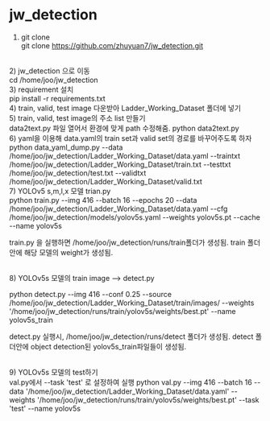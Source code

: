 # jw_detection

1) git clone<br>
    git clone https://github.com/zhuyuan7/jw_detection.git

<br>
2) jw_detection 으로 이동<br>
    cd /home/joo/jw_detection

<br>
3) requirement 설치<br> 
   pip install -r requirements.txt

<br>
4) train, valid, test image 다운받아 Ladder_Working_Dataset 폴더에 넣기

<br>
5) train, valid, test image의 주소 list 만들기<br>
   data2text.py  파일 열어서 환경에 맞게 path 수정해줌.
    python data2text.py  

<br>
6) yaml을 이용해 data.yaml의 train set과 valid set의 경로를 바꾸어주도록 하자<br>
    python data_yaml_dump.py --data /home/joo/jw_detection/Ladder_Working_Dataset/data.yaml  --traintxt /home/joo/jw_detection/Ladder_Working_Dataset/train.txt  --testtxt /home/joo/jw_detection/test.txt  --validtxt /home/joo/jw_detection/Ladder_Working_Dataset/valid.txt	

<br>
7) YOLOv5 s,m,l,x 모델 trian.py<br>
     python train.py --img 416 --batch 16 --epochs 20 --data /home/joo/jw_detection/Ladder_Working_Dataset/data.yaml    --cfg  /home/joo/jw_detection/models/yolov5s.yaml  --weights yolov5s.pt  --cache  --name yolov5s

   train.py 을 실행하면 /home/joo/jw_detection/runs/train폴더가 생성됨. 
   train 폴더 안에  해당 모델의 weight가 생성됨.

<br>
8) YOLOv5s 모델의 train image --> detect.py<br>
 
   python detect.py  --img 416 --conf 0.25  --source /home/joo/jw_detection/Ladder_Working_Dataset/train/images/  --weights '/home/joo/jw_detection/runs/train/yolov5s/weights/best.pt'  --name yolov5s_train

   detect.py 실행시, /home/joo/jw_detection/runs/detect 폴더가 생성됨.
   detect 폴더안에 object detection된 yolov5s_train파일들이 생성됨.

<br>
9) YOLOv5s 모델의 test하기<br> 
   val.py에서 --task 'test' 로 설정하여 실행
   python val.py --img 416 --batch 16  --data '/home/joo/jw_detection/Ladder_Working_Dataset/data.yaml'  --weights '/home/joo/jw_detection/runs/train/yolov5s/weights/best.pt'    --task 'test'  --name yolov5s  
